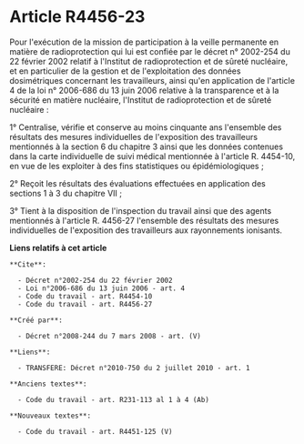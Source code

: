 # Article R4456-23

Pour l'exécution de la mission de participation à la veille permanente en matière de radioprotection qui lui est confiée par
le décret n° 2002-254 du 22 février 2002 relatif à l'Institut de radioprotection et de sûreté nucléaire, et en particulier de
la gestion et de l'exploitation des données dosimétriques concernant les travailleurs, ainsi qu'en application de l'article 4
de la loi n° 2006-686 du 13 juin 2006 relative à la transparence et à la sécurité en matière nucléaire, l'Institut de
radioprotection et de sûreté nucléaire : 

1° Centralise, vérifie et conserve au moins cinquante ans l'ensemble des résultats des mesures individuelles de l'exposition
des travailleurs mentionnés à la section 6 du chapitre 3 ainsi que les données contenues dans la carte individuelle de suivi
médical mentionnée à l'article R. 4454-10, en vue de les exploiter à des fins statistiques ou épidémiologiques ; 

2° Reçoit les résultats des évaluations effectuées en application des sections 1 à 3 du chapitre VII ; 

3° Tient à la disposition de l'inspection du travail ainsi que des agents mentionnés à l'article R. 4456-27 l'ensemble des
résultats des mesures individuelles de l'exposition des travailleurs aux rayonnements ionisants.

**Liens relatifs à cet article**

	**Cite**:

	  - Décret n°2002-254 du 22 février 2002
	  - Loi n°2006-686 du 13 juin 2006 - art. 4
	  - Code du travail - art. R4454-10
	  - Code du travail - art. R4456-27

	**Créé par**:

	  - Décret n°2008-244 du 7 mars 2008 - art. (V)

	**Liens**:

	  - TRANSFERE: Décret n°2010-750 du 2 juillet 2010 - art. 1

	**Anciens textes**:

	  - Code du travail - art. R231-113 al 1 à 4 (Ab)

	**Nouveaux textes**:

	  - Code du travail - art. R4451-125 (V)
